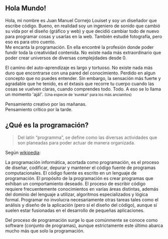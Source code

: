 ## Hola Mundo!

Hola, mi nombre es Juan Manuel Cornejo Louiset y soy un diseñador que escribe código. Bueno, en realidad soy un ingeniero de sonido que cambió su vida por el diseño (gráfico y web) y que decidió cambiar todo de nuevo para programar cosas y usarlas en la web. También estudié fotografía, pero eso es para otro cuento.  
Me encanta la programación. En ella encontré la profesión donde poder fundir toda la creatividad contenida. No existe nada más extraordinario que  poder crear universos de diversas complejidades desde 0.

El camino del auto-aprendizaje es largo y tortuoso.
No existe nada más duro que encontrarse con una pared del conocimiento. Perdido en algun concepto que no puedes entender. Sin embargo, la sensación más fuerte y agradable que he tenido, es el éxtasis que recorre tu cuerpo cuando las cosas se vuelven claras, cuando comprendes todo. Todo. A eso se lo llama un momento 'ajá!'. <small>(Una especie de 'eureka!' para los más ancianitos)</small>

Pensamiento creativo por las mañanas.  
Pensamiento crítico por la tarde.

## ¿Qué es la programación?

> Del latín “programma”, se define como las diversas actividades que son planeadas para poder actuar de manera organizada.

Según [wikipedia](https://es.wikipedia.org/wiki/Programaci%C3%B3n):  

La programación informática, acortada como programación, es el proceso de diseñar, codificar, depurar y mantener el código fuente de programas computacionales. El código fuente es escrito en un lenguaje de programación. El propósito de la programación es crear programas que exhiban un comportamiento deseado. El proceso de escribir código requiere frecuentemente conocimientos en varias áreas distintas, además del dominio del lenguaje a utilizar, algoritmos especializados y lógica formal. Programar no involucra necesariamente otras tareas tales como el análisis y diseño de la aplicación (pero sí el diseño del código), aunque sí suelen estar fusionadas en el desarrollo de pequeñas aplicaciones.

Del proceso de programación surge lo que comúnmente se conoce como software (conjunto de programas), aunque estrictamente este último abarca mucho más que solo la programación.  
